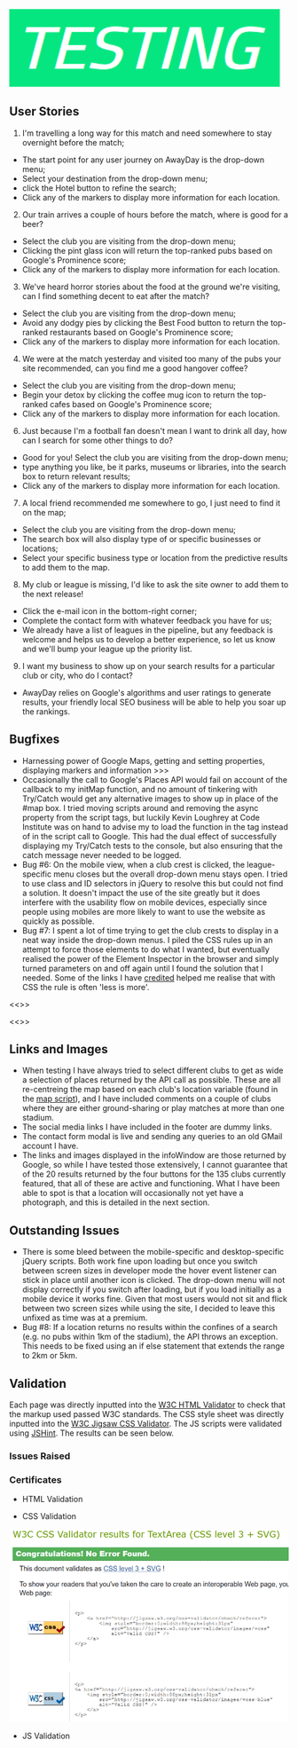 <img src="images/site/testbar.PNG">

## User Stories

1. I'm travelling a long way for this match and need somewhere to stay overnight before the match;
 - The start point for any user journey on AwayDay is the drop-down menu;
 - Select your destination from the drop-down menu;
 - click the Hotel button to refine the search;
 - Click any of the markers to display more information for each location.

2. Our train arrives a couple of hours before the match, where is good for a beer?
 - Select the club you are visiting from the drop-down menu;
 - Clicking the pint glass icon will return the top-ranked pubs based on Google's Prominence score;
 - Click any of the markers to display more information for each location.

3. We've heard horror stories about the food at the ground we're visiting, can I find something decent to eat after the match?
 - Select the club you are visiting from the drop-down menu;
 - Avoid any dodgy pies by clicking the Best Food button to return the top-ranked restaurants based on Google's Prominence score;
 - Click any of the markers to display more information for each location.

4. We were at the match yesterday and visited too many of the pubs your site recommended, can you find me a good hangover coffee?
 - Select the club you are visiting from the drop-down menu;
 - Begin your detox by clicking the coffee mug icon to return the top-ranked cafes based on Google's Prominence score;
 - Click any of the markers to display more information for each location.

6. Just because I'm a football fan doesn't mean I want to drink all day, how can I search for some other things to do?
 - Good for you! Select the club you are visiting from the drop-down menu;
 - type anything you like, be it parks, museums or libraries, into the search box to return relevant results;
 - Click any of the markers to display more information for each location.

7. A local friend recommended me somewhere to go, I just need to find it on the map;
 - Select the club you are visiting from the drop-down menu;
 - The search box will also display type of or specific businesses or locations;
 - Select your specific business type or location from the predictive results to add them to the map.

8. My club or league is missing, I'd like to ask the site owner to add them to the next release!
 - Click the e-mail icon in the bottom-right corner;
 - Complete the contact form with whatever feedback you have for us;
 - We already have a list of leagues in the pipeline, but any feedback is welcome and helps us to develop a better experience, so 
 let us know and we'll bump your league up the priority list.

9. I want my business to show up on your search results for a particular club or city, who do I contact?
 - AwayDay relies on Google's algorithms and user ratings to generate results, your friendly local SEO business will be able to help 
 you soar up the rankings.


## Bugfixes

- Harnessing power of Google Maps, getting and setting properties, displaying markers and information >>>
- Occasionally the call to Google's Places API would fail on account of the callback to my initMap function, and no amount of 
tinkering with Try/Catch would get any alternative images to show up in place of the #map box. I tried moving scripts around 
and removing the async property from the script tags, but luckily Kevin Loughrey at Code Institute was on hand to advise my to
load the function in the <body> tag instead of in the script call to Google. This had the dual effect of successfully displaying
my Try/Catch tests to the console, but also ensuring that the catch message never needed to be logged. 
- Bug #6: On the mobile view, when a club crest is clicked, the league-specific menu closes but the overall drop-down menu stays open. 
I tried to use class and ID selectors in jQuery to resolve this but could not find a solution. It doesn't impact the use of the site 
greatly but it does interfere with the usability flow on mobile devices, especially since people using mobiles are more likely to 
want to use the website as quickly as possible.
- Bug #7: I spent a lot of time trying to get the club crests to display in a neat way inside the drop-down menus. I piled the CSS 
rules up in an attempt to force those elements to do what I wanted, but eventually realised the power of the Element Inspector
in the browser and simply turned parameters on and off again until I found the solution that I needed. Some of the links I
have [credited](README.md) helped me realise that with CSS the rule is often 'less is more'.

<<<Responsiveness grid here>>>

<<<Bugfix grid here>>>

## Links and Images

- When testing I have always tried to select different clubs to get as wide a selection of places returned by the API call
as possible. These are all re-centreing the map based on each club's location variable (found in the 
[map script](assets/scripts/map.js)), and I have included comments on a couple of clubs where they are either ground-sharing or 
play matches at more than one stadium.
- The social media links I have included in the footer are dummy links.
- The contact form modal is live and sending any queries to an old GMail account I have.
- The links and images displayed in the infoWindow are those returned by Google, so while I have tested those extensively, I cannot 
guarantee that of the 20 results returned by the four buttons for the 135 clubs currently featured, that all of these are active and 
functioning. What I have been able to spot is that a location will occasionally not yet have a photograph, and this is detailed in 
the next section.

## Outstanding Issues

- There is some bleed between the mobile-specific and desktop-specific jQuery scripts. Both work fine upon loading but 
once you switch between screen sizes in developer mode the hover event listener can stick in place until another icon is 
clicked. The drop-down menu will not display correctly if you switch after loading, but if you load initially as a mobile device 
it works fine. Given that most users would not sit and flick between two screen sizes while using the site, I decided to leave 
this unfixed as time was at a premium.
- Bug #8: If a location returns no results within the confines of a search (e.g. no pubs within 1km of the stadium), the API throws
an exception. This needs to be fixed using an if else statement that extends the range to 2km or 5km.

## Validation

Each page was directly inputted into the [W3C HTML Validator](https://validator.w3.org/#validate_by_input) to check that 
the markup used passed W3C standards. The CSS style sheet was directly inputted into the 
[W3C Jigsaw CSS Validator](https://jigsaw.w3.org/css-validator/#validate_by_input). The JS scripts were validated using
[JSHint](http://jshint.com/). The results can be seen below.

### Issues Raised

### Certificates

- HTML Validation


- CSS Validation
<img src="images/site/css-valid.PNG">

- JS Validation

